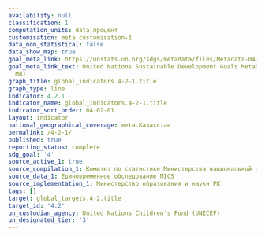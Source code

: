```yaml
---
availability: null
classification: 1
computation_units: data.процент
customisation: meta.customisation-1
data_non_statistical: false
data_show_map: true
goal_meta_link: https://unstats.un.org/sdgs/metadata/files/Metadata-04-02-01.pdf
goal_meta_link_text: United Nations Sustainable Development Goals Metadata (PDF 4.0
  MB)
graph_title: global_indicators.4-2-1.title
graph_type: line
indicator: 4.2.1
indicator_name: global_indicators.4-2-1.title
indicator_sort_order: 04-02-01
layout: indicator
national_geographical_coverage: meta.Казахстан
permalink: /4-2-1/
published: true
reporting_status: complete
sdg_goal: '4'
source_active_1: true
source_compilation_1: Комитет по статистике Министерства национальной экономики РК
source_data_1: Единовременное обследование MICS
source_implementation_1: Министерство образования и науки РК
tags: []
target: global_targets.4-2.title
target_id: '4.2'
un_custodian_agency: United Nations Children's Fund (UNICEF)
un_designated_tier: '3'
---
```

